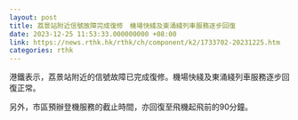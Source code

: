 ```yaml
---
layout: post
title: 荔景站附近信號故障完成復修　機場快綫及東涌綫列車服務逐步回復
date: 2023-12-25 11:53:33.000000000 +08:00
link: https://news.rthk.hk/rthk/ch/component/k2/1733702-20231225.htm
categories: rthk
---
```


港鐵表示，荔景站附近的信號故障已完成復修。機場快綫及東涌綫列車服務逐步回復正常。

另外，市區預辦登機服務的截止時間，亦回復至飛機起飛前的90分鐘。
